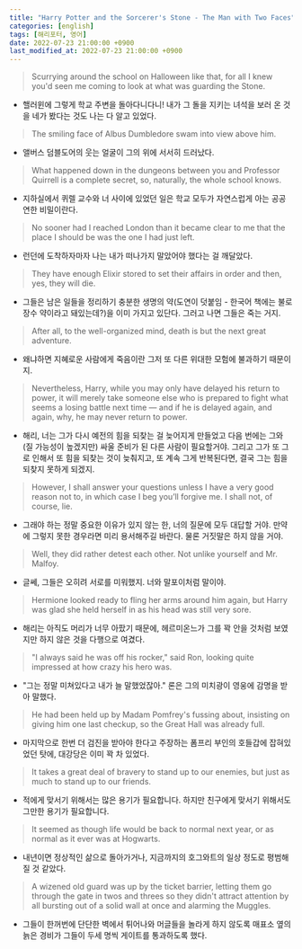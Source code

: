 ```yaml
---
title: "Harry Potter and the Sorcerer's Stone - The Man with Two Faces"
categories: [english]
tags: [해리포터, 영어]
date: 2022-07-23 21:00:00 +0900
last_modified_at: 2022-07-23 21:00:00 +0900
---
```

> Scurrying around the school on Halloween like that, for all I knew you'd seen me coming to look at what was guarding the Stone.
- 핼러윈에 그렇게 학교 주변을 돌아다니다니! 내가 그 돌을 지키는 녀석을 보러 온 것을 네가 봤다는 것도 나는 다 알고 있었다.

> The smiling face of Albus Dumbledore swam into view above him.
- 앨버스 덤블도어의 웃는 얼굴이 그의 위에 서서히 드러났다.

> What happened down in the dungeons between you and Professor Quirrell is a complete secret, so, naturally, the whole school knows.
- 지하실에서 퀴렐 교수와 너 사이에 있었던 일은 학교 모두가 자연스럽게 아는 공공연한 비밀이란다.

> No sooner had I reached London than it became clear to me that the place I should be was the one I had just left.
- 런던에 도착하자마자 나는 내가 떠나가지 말았어야 했다는 걸 깨달았다.

> They have enough Elixir stored to set their affairs in order and then, yes, they will die.
- 그들은 남은 일들을 정리하기 충분한 생명의 약(도연이 덧붙임 - 한국어 책에는 불로장수 약이라고 돼있는데?)을 이미 가지고 있단다. 그러고 나면 그들은 죽는 거지.

> After all, to the well-organized mind, death is but the next great adventure.
- 왜냐하면 지혜로운 사람에게 죽음이란 그저 또 다른 위대한 모험에 불과하기 때문이지.

> Nevertheless, Harry, while you may only have delayed his return to power, it will merely take someone else who is prepared to fight what seems a losing battle next time — and if he is delayed again, and again, why, he may never return to power.
- 해리, 너는 그가 다시 예전의 힘을 되찾는 걸 늦어지게 만들었고 다음 번에는 그와 (질 가능성이 높겠지만) 싸울 준비가 된 다른 사람이 필요할거야. 그리고 그가 또 그로 인해서 또 힘을 되찾는 것이 늦춰지고, 또 계속 그게 반복된다면, 결국 그는 힘을 되찾지 못하게 되겠지.

> However, I shall answer your questions unless I have a very good reason not to, in which case I beg you’ll forgive me. I shall not, of course, lie.
- 그래야 하는 정말 중요한 이유가 있지 않는 한, 너의 질문에 모두 대답할 거야. 만약에 그렇지 못한 경우라면 미리 용서해주길 바란다. 물론 거짓말은 하지 않을 거야.

> Well, they did rather detest each other. Not unlike yourself and Mr. Malfoy.
- 글쎄, 그들은 오히려 서로를 미워했지. 너와 말포이처럼 말이야.

> Hermione looked ready to fling her arms around him again, but Harry was glad she held herself in as his head was still very sore.
- 해리는 아직도 머리가 너무 아팠기 때문에, 헤르미온느가 그를 꽉 안을 것처럼 보였지만 하지 않은 것을 다행으로 여겼다.

> "I always said he was off his rocker," said Ron, looking quite impressed at how crazy his hero was.
- "그는 정말 미쳐있다고 내가 늘 말했었잖아." 론은 그의 미치광이 영웅에 감명을 받아 말했다.

> He had been held up by Madam Pomfrey's fussing about, insisting on giving him one last checkup, so the Great Hall was already full.
- 마지막으로 한번 더 검진을 받아야 한다고 주장하는 폼프리 부인의 호들갑에 잡혀있었던 탓에, 대강당은 이미 꽉 차 있었다.

> It takes a great deal of bravery to stand up to our enemies, but just as much to stand up to our friends.
- 적에게 맞서기 위해서는 많은 용기가 필요합니다. 하지만 친구에게 맞서기 위해서도 그만한 용기가 필요합니다.

> It seemed as though life would be back to normal next year, or as normal as it ever was at Hogwarts.
- 내년이면 정상적인 삶으로 돌아가거나, 지금까지의 호그와트의 일상 정도로 평범해질 것 같았다.

> A wizened old guard was up by the ticket barrier, letting them go through the gate in twos and threes so they didn't attract attention by all bursting out of a solid wall at once and alarming the Muggles.
- 그들이 한꺼번에 단단한 벽에서 튀어나와 머글들을 놀라게 하지 않도록 매표소 옆의 늙은 경비가 그들이 두세 명씩 게이트를 통과하도록 했다.